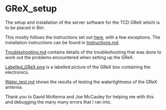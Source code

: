 # GReX_setup
The setup and installation of the server software for the TCD GReX which is to be placed in Birr.

This mostly follows the instructions set out [here](https://grex-telescope.github.io/software/server_setup/), with a few exceptions. The installation instructions can be found in [Instructions.md](https://github.com/ismisebrendan/GReX_setup/blob/main/Instructions.md).

[Troubleshooting.md](https://github.com/ismisebrendan/GReX_setup/blob/main/Troubleshooting.md) contains details of the troubleshooting that was done to work out the problems encountered when setting up the GReX.

[Labelled_GReX.png](https://github.com/ismisebrendan/GReX_setup/blob/main/Images/Labelled_GReX.png) is a labelled picture of the GReX box containing the electronics.

[Water_test.md](https://github.com/ismisebrendan/GReX_setup/blob/main/Water_test.md) shows the results of testing the watertightness of the GReX antenna.

Thank you to David McKenna and Joe McCauley for helping me with this and debugging the many many errors that I ran into.
